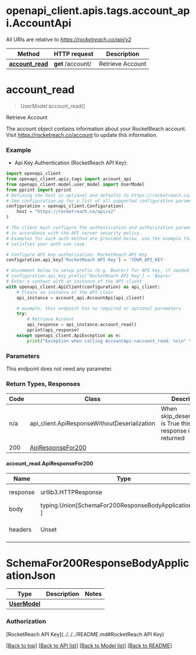 <a id="__pageTop"></a>
# openapi_client.apis.tags.account_api.AccountApi

All URIs are relative to *https://rocketreach.co/api/v2*

Method | HTTP request | Description
------------- | ------------- | -------------
[**account_read**](#account_read) | **get** /account/ | Retrieve Account

# **account_read**
<a id="account_read"></a>
> UserModel account_read()

Retrieve Account

The account object contains information about your RocketReach account. Visit https://rocketreach.co/account to update this information.

### Example

* Api Key Authentication (RocketReach API Key):
```python
import openapi_client
from openapi_client.apis.tags import account_api
from openapi_client.model.user_model import UserModel
from pprint import pprint
# Defining the host is optional and defaults to https://rocketreach.co/api/v2
# See configuration.py for a list of all supported configuration parameters.
configuration = openapi_client.Configuration(
    host = "https://rocketreach.co/api/v2"
)

# The client must configure the authentication and authorization parameters
# in accordance with the API server security policy.
# Examples for each auth method are provided below, use the example that
# satisfies your auth use case.

# Configure API key authorization: RocketReach API Key
configuration.api_key['RocketReach API Key'] = 'YOUR_API_KEY'

# Uncomment below to setup prefix (e.g. Bearer) for API key, if needed
# configuration.api_key_prefix['RocketReach API Key'] = 'Bearer'
# Enter a context with an instance of the API client
with openapi_client.ApiClient(configuration) as api_client:
    # Create an instance of the API class
    api_instance = account_api.AccountApi(api_client)

    # example, this endpoint has no required or optional parameters
    try:
        # Retrieve Account
        api_response = api_instance.account_read()
        pprint(api_response)
    except openapi_client.ApiException as e:
        print("Exception when calling AccountApi->account_read: %s\n" % e)
```
### Parameters
This endpoint does not need any parameter.

### Return Types, Responses

Code | Class | Description
------------- | ------------- | -------------
n/a | api_client.ApiResponseWithoutDeserialization | When skip_deserialization is True this response is returned
200 | [ApiResponseFor200](#account_read.ApiResponseFor200) | 

#### account_read.ApiResponseFor200
Name | Type | Description  | Notes
------------- | ------------- | ------------- | -------------
response | urllib3.HTTPResponse | Raw response |
body | typing.Union[SchemaFor200ResponseBodyApplicationJson, ] |  |
headers | Unset | headers were not defined |

# SchemaFor200ResponseBodyApplicationJson
Type | Description  | Notes
------------- | ------------- | -------------
[**UserModel**](../../models/UserModel.md) |  | 


### Authorization

[RocketReach API Key](../../../README.md#RocketReach API Key)

[[Back to top]](#__pageTop) [[Back to API list]](../../../README.md#documentation-for-api-endpoints) [[Back to Model list]](../../../README.md#documentation-for-models) [[Back to README]](../../../README.md)


